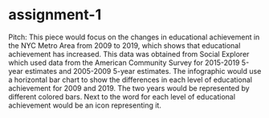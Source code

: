 # assignment-1

Pitch:
This piece would focus on the changes in educational achievement in the NYC Metro Area from 2009 to 2019, which shows that educational achievement has increased. This data was obtained from Social Explorer which used data from the American Community Survey for 2015-2019 5-year estimates and 2005-2009 5-year estimates. The infographic would use a horizontal bar chart to show the differences in each level of educational achievement for 2009 and 2019. The two years would be represented by different colored bars. Next to the word for each level of educational achievement would be an icon representing it.
